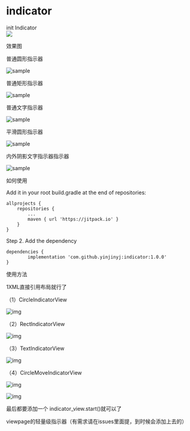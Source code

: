 # indicator
init Indicator  
[![](https://jitpack.io/v/yinjinyj/indicator.svg)](https://jitpack.io/#yinjinyj/indicator)


效果图

普通圆形指示器

![sample](/gif/1.gif)

普通矩形指示器

![sample](/gif/2.gif)

普通文字指示器

![sample](/gif/3.gif)

平滑圆形指示器

![sample](/gif/4.gif)

内外阴影文字指示器指示器

![sample](/gif/5.gif)

如何使用

Add it in your root build.gradle at the end of repositories:

	allprojects {
		repositories {
			...
			maven { url 'https://jitpack.io' }
		}
	}
Step 2. Add the dependency

	dependencies {
	        implementation 'com.github.yinjinyj:indicator:1.0.0'
	}
  
  
  
 使用方法
 
 1XML直接引用布局就行了
 
  （1）CircleIndicatorView
  
  ![img](/img/1.png)
  

 （2）RectIndicatorView
 
  ![img](/img/2.png)

（3）TextIndicatorView

  ![img](/img/3.png)
  
（4）CircleMoveIndicatorView

 ![img](/img/4.png)
 
   ![img](/img/4_1.png)
  
  
  最后都要添加一个 indicator_view.start()就可以了

viewpage的轻量级指示器（有需求请在issues里面提，到时候会添加上去的）
